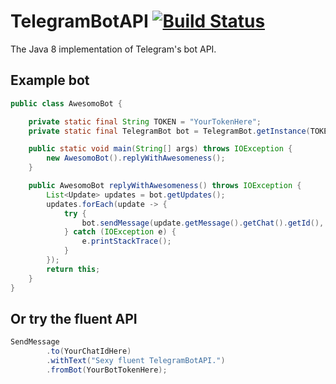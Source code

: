 # TelegramBotAPI    [![Build Status](https://travis-ci.org/Reefstah/TelegramBotAPI.svg?branch=master)](https://travis-ci.org/Reefstah/TelegramBotAPI)
The Java 8 implementation of Telegram's bot API.

## Example bot
```java
public class AwesomoBot {

    private static final String TOKEN = "YourTokenHere";
    private static final TelegramBot bot = TelegramBot.getInstance(TOKEN);

    public static void main(String[] args) throws IOException {
        new AwesomoBot().replyWithAwesomeness();
    }

    public AwesomoBot replyWithAwesomeness() throws IOException {
        List<Update> updates = bot.getUpdates();
        updates.forEach(update -> {
            try {
                bot.sendMessage(update.getMessage().getChat().getId(), "You are awesum.");
            } catch (IOException e) {
                e.printStackTrace();
            }
        });
        return this;
    }
}
```
## Or try the fluent API
```java
SendMessage
        .to(YourChatIdHere)
        .withText("Sexy fluent TelegramBotAPI.")
        .fromBot(YourBotTokenHere);
```